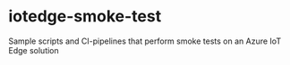 # iotedge-smoke-test
Sample scripts and CI-pipelines that perform smoke tests on an Azure IoT Edge solution
